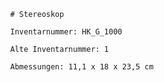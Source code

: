 
            # Stereoskop
    
            Inventarnummer: HK_G_1000
    
            Alte Inventarnummer: 1
    
            Abmessungen: 11,1 x 18 x 23,5 cm
            